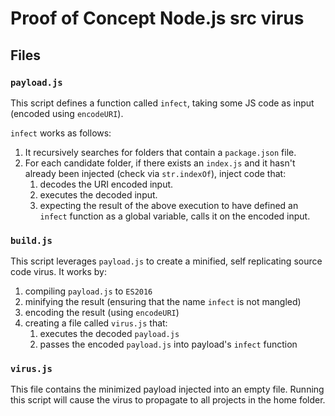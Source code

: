 Proof of Concept Node.js src virus
==================================

## Files

### `payload.js`

This script defines a function called `infect`, taking some JS code as input (encoded using `encodeURI`).

`infect` works as follows:

  1. It recursively searches for folders that contain a `package.json` file.
  2. For each candidate folder, if there exists an `index.js` and it hasn't already been injected (check via `str.indexOf`), inject code that:
      1. decodes the URI encoded input.
      2. executes the decoded input.
      3. expecting the result of the above execution to have defined an `infect` function as a global variable, calls it on the encoded input.

### `build.js`

This script leverages `payload.js` to create a minified, self replicating source code virus. It works by:
  1. compiling `payload.js` to `ES2016`
  2. minifying the result (ensuring that the name `infect` is not mangled)
  3. encoding the result (using `encodeURI`)
  3. creating a file called `virus.js` that:
      1. executes the decoded `payload.js`
      2. passes the encoded `payload.js` into payload's `infect` function

### `virus.js`

This file contains the minimized payload injected into an empty file. Running this script will cause the virus to propagate to all projects in the home folder.







